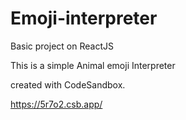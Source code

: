 # Emoji-interpreter
Basic project on ReactJS 

This is a simple Animal emoji Interpreter

created with CodeSandbox.

https://5r7o2.csb.app/


